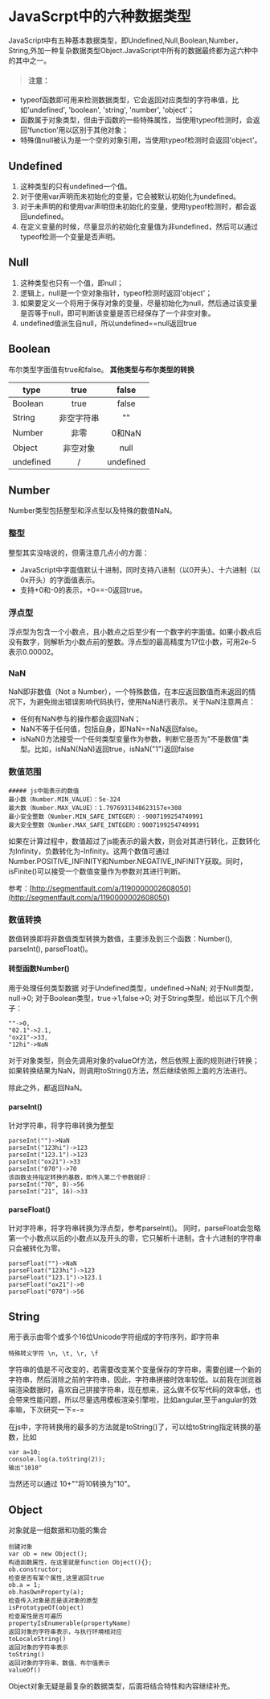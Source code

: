 # JavaScrpt中的六种数据类型

JavaScript中有五种基本数据类型，即Undefined,Null,Boolean,Number，String,外加一种复杂数据类型Object.JavaScript中所有的数据最终都为这六种中的其中之一。

> #### 注意：
* typeof函数即可用来检测数据类型，它会返回对应类型的字符串值，比如'undefined', 'boolean', 'string', 'number', 'object'；
* 函数属于对象类型，但由于函数的一些特殊属性，当使用typeof检测时，会返回‘function’用以区别于其他对象；
* 特殊值null被认为是一个空的对象引用，当使用typeof检测时会返回'object'。

## Undefined
1. 这种类型的只有undefined一个值。
2. 对于使用var声明而未初始化的变量，它会被默认初始化为undefined。
3. 对于未声明的和使用var声明但未初始化的变量，使用typeof检测时，都会返回undefined。
4. 在定义变量的时候，尽量显示的初始化变量值为非undefined，然后可以通过typeof检测一个变量是否声明。

## Null
1. 这种类型也只有一个值，即null；
2. 逻辑上，null是一个空对象指针，typeof检测时返回'object'；
3. 如果要定义一个将用于保存对象的变量，尽量初始化为null，然后通过该变量是否等于null，即可判断该变量是否已经保存了一个非空对象。
4. undefined值派生自null，所以undefined==null返回true

## Boolean
布尔类型字面值有true和false。
**其他类型与布尔类型的转换**

| type      | true          | false     |
| --------- |:-------------:| :-----:   |
| Boolean   | true          | false     |
| String    | 非空字符串    | ""        |
| Number    | 非零          | 0和NaN    |
| Object    | 非空对象      | null      |
| undefined | /             | undefined |

## Number
Number类型包括整型和浮点型以及特殊的数值NaN。

### 整型
整型其实没啥说的，但需注意几点小的方面：

* JavaScript中字面值默认十进制，同时支持八进制（以0开头）、十六进制（以0x开头）的字面值表示。
* 支持+0和-0的表示，+0==-0返回true。

### 浮点型
浮点型为包含一个小数点，且小数点之后至少有一个数字的字面值。如果小数点后没有数字，则解析为小数点前的整数。浮点型的最高精度为17位小数，可用2e-5表示0.00002。

### NaN
NaN即非数值（Not a Number），一个特殊数值，在本应返回数值而未返回的情况下，为避免抛出错误影响代码执行，使用NaN进行表示。关于NaN注意两点：

* 任何有NaN参与的操作都会返回NaN；
* NaN不等于任何值，包括自身，即NaN==NaN返回false。
* isNaN()方法接受一个任何类型变量作为参数，判断它是否为"不是数值"类型。比如，isNaN(NaN)返回true，isNaN("1")返回false

### 数值范围
```
##### js中能表示的数值
最小数（Number.MIN_VALUE）：5e-324
最大数（Number.MAX_VALUE）：1.7976931348623157e+308
最小安全整数（Number.MIN_SAFE_INTEGER）：-9007199254740991
最大安全整数（Number.MAX_SAFE_INTEGER）：9007199254740991
```
如果在计算过程中，数值超过了js能表示的最大数，则会对其进行转化，正数转化为Infinity，负数转化为-Infinity。这两个数值可通过Number.POSITIVE_INFINITY和Number.NEGATIVE_INFINITY获取。同时，isFinite()可以接受一个数值变量作为参数对其进行判断。

参考：[http://segmentfault.com/a/1190000002608050](http://segmentfault.com/a/1190000002608050)

### 数值转换
数值转换即将非数值类型转换为数值，主要涉及到三个函数：Number(), parseInt(), parseFloat()。

#### 转型函数Number()
用于处理任何类型数据
对于Undefined类型，undefined->NaN;
对于Null类型，null->0;
对于Boolean类型，true->1,false->0;
对于String类型，给出以下几个例子：
```
""->0,
"02.1"->2.1,
"ox21"->33,
"12hi"->NaN
```
对于对象类型，则会先调用对象的valueOf方法，然后依照上面的规则进行转换；如果转换结果为NaN，则调用toString()方法，然后继续依照上面的方法进行。

除此之外，都返回NaN。

#### parseInt()
针对字符串，将字符串转换为整型
```
parseInt("")->NaN
parseInt("123hi")->123
parseInt("123.1")->123
parseInt("ox21")->33
parseInt("070")->70
该函数支持指定转换的基数，即传入第二个参数就好：
parseInt("70", 8)->56
parseInt("21", 16)->33
```

#### parseFloat()
针对字符串，将字符串转换为浮点型，参考parseInt()。
同时，parseFloat会忽略第一个小数点以后的小数点以及开头的零，它只解析十进制，含十六进制的字符串只会被转化为零。
```
parseFloat("")->NaN
parseFloat("123hi")->123
parseFloat("123.1")->123.1
parseFloat("ox21")->0
parseFloat("070")->56
```
## String
用于表示由零个或多个16位Unicode字符组成的字符序列，即字符串
```
特殊转义字符 \n, \t, \r, \f
```
字符串的值是不可改变的，若需要改变某个变量保存的字符串，需要创建一个新的字符串，然后消除之前的字符串，因此，字符串拼接时效率较低。以前我在浏览器端渲染数据时，喜欢自己拼接字符串，现在想来，这么做不仅写代码的效率低，也会带来性能问题，所以尽量选用模板渲染引擎啦，比如angular,至于angular的效率嘛，下次研究一下=-=

在js中，字符转换用的最多的方法就是toString()了，可以给toString指定转换的基数，比如
```
var a=10;
console.log(a.toString(2));
输出"1010"
```
当然还可以通过 10+""将10转换为"10"。

## Object
对象就是一组数据和功能的集合
```
创建对象
var ob = new Object();
构造函数属性，在这里就是function Object(){};
ob.constructor;
检查是否有某个属性,这里返回true
ob.a = 1;
ob.hasOwnProperty(a);
检查传入对象是否是该对象的原型
isPrototypeOf(object)
检查属性是否可遍历
propertyIsEnumerable(propertyName)
返回对象的字符串表示，与执行环境相对应
toLocaleString()
返回对象的字符串表示
toString()
返回对象的字符串、数值、布尔值表示
valueOf()
```
Object对象无疑是最复杂的数据类型，后面将结合特性和内容继续补充。















